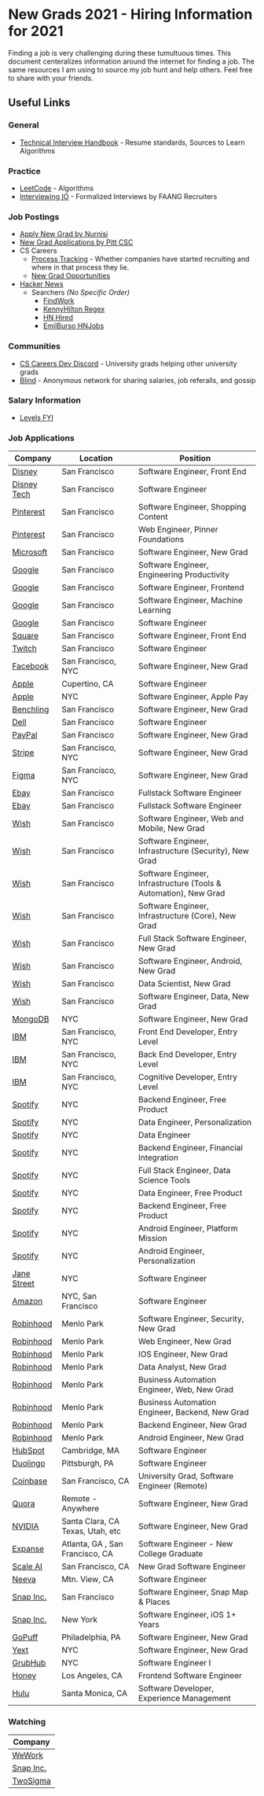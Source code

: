 # New Grads 2021 - **Hiring Information for 2021**
Finding a job is very challenging during these tumultuous times. This document centeralizes information around the internet for finding a job. The same resources I am using to source my job hunt and help others. Feel free to share with your friends. 

## Useful Links
### General
 - [Technical Interview Handbook](https://yangshun.github.io/tech-interview-handbook/introduction) - Resume standards, Sources to Learn Algorithms

### Practice
 - [LeetCode](https://leetcode.com/) - Algorithms
 - [Interviewing IO](https://interviewing.io/) - Formalized Interviews by FAANG Recruiters

### Job Postings
 - [Apply New Grad by Nurnisi](https://github.com/nurnisi/apply-new-grad)
 - [New Grad Applications by Pitt CSC](https://github.com/Pitt-CSC/NewGrad-2021)
 - CS Careers
    - [Process Tracking](https://docs.google.com/spreadsheets/u/1/d/1eyHEKQBgqqXqdVpX2ZndVxmZjCq4m68nBLi5X0MhEX8/edit) - Whether companies have started recruiting and where in that process they lie.
    - [New Grad Opportunities](https://github.com/cscareers-dev/2021-new-grad)
 - [Hacker News](https://hn.algolia.com/?dateRange=all&page=0&prefix=true&query=%22Ask%20HN%3A%20who%20is%20hiring%3F%22%2020&sort=byDate&type=story)
    - Searchers *(No Specific Order)*
        - [FindWork](https://findwork.dev/?source=hn)
        - [KennyHilton Regex](https://kennytilton.github.io/whoishiring/)
        - [HN Hired](https://djqyo3vqv2.execute-api.us-west-1.amazonaws.com/latest/)
        - [EmilBurso HNJobs](https://hnjobs.emilburzo.com/)

### Communities
 - [CS Careers Dev Discord](https://cscareers.dev/) - University grads helping other university grads
 - [Blind](https://www.teamblind.com/) - Anonymous network for sharing salaries, job referalls, and gossip

### Salary Information
 - [Levels FYI](https://www.levels.fyi/)
 
### Job Applications

| Company       | Location       | Position                               |
|---------------|----------------|----------------------------------------|
| [Disney](https://quickzipapply.com/cp/?jobId=110832088&serpOrgId=115076&serpId=36&target=https:%2F%2Fxjobs.brassring.com%2FTGnewUI%2FSearch%2Fhome%2FHomeWithPreLoad%3Fpartnerid%3D25348%26siteid%3D5039%26PageType%3DJobDetails%26jobid%3D765973%26anonLogin%3D1&utm_source=ziprecruiter#home) | San Francisco | Software Engineer, Front End |
| [Disney Tech](https://jobs.disneycareers.com/job/san-francisco/sr-software-eng/391/16179144) | San Francisco | Software Engineer |
| [Pinterest](https://www.pinterestcareers.com/jobs/software-engineer-shopping-content-san-francisco-california-united-states) | San Francisco | Software Engineer, Shopping Content |
| [Pinterest](https://www.pinterestcareers.com/jobs/web-engineer-pinner-foundations-san-francisco-california-united-states) | San Francisco | Web Engineer, Pinner Foundations |
| [Microsoft](https://careers.microsoft.com/students/us/en/job/870956/Full-Time-Opportunities-for-Students-and-Recent-Graduates-Software-Engineer) | San Francisco | Software Engineer, New Grad |
| [Google](https://careers.google.com/jobs/results/72445869200155334-software-engineer-engineering-productivity/?company=Google&company=Google%20Fiber&company=YouTube&employment_type=FULL_TIME&hl=en_US&jlo=en_US&location=San%20Francisco,%20CA,%20USA&q=software%20engineer&sort_by=relevance) | San Francisco | Software Engineer, Engineering Productivity |
| [Google](https://careers.google.com/jobs/results/129174759318397638-software-engineer-front-end/?company=Google&company=Google%20Fiber&company=YouTube&employment_type=FULL_TIME&hl=en_US&jlo=en_US&location=San%20Francisco,%20CA,%20USA&q=software%20engineer&sort_by=relevance) | San Francisco | Software Engineer, Frontend |
| [Google](https://careers.google.com/jobs/results/91589053834502854-software-engineer-machine-learning/?company=Google&company=Google%20Fiber&company=YouTube&employment_type=FULL_TIME&hl=en_US&jlo=en_US&location=San%20Francisco,%20CA,%20USA&q=software%20engineer&sort_by=relevance)| San Francisco | Software Engineer, Machine Learning |
| [Google](https://careers.google.com/jobs/results/82652223323939526-software-engineer/?company=Google&company=Google%20Fiber&company=YouTube&employment_type=FULL_TIME&hl=en_US&jlo=en_US&location=San%20Francisco,%20CA,%20USA&q=software%20engineer&sort_by=relevance) | San Francisco | Software Engineer |
| [Square ](https://www.linkedin.com/jobs/view/software-engineer-frontend-buyer-payment-experiences-at-square-1995031325/?utm_campaign=google_jobs_apply&utm_source=google_jobs_apply&utm_medium=organic) | San Francisco | Software Engineer, Front End |
| [Twitch](https://www.linkedin.com/jobs/view/1991616417/) | San Francisco | Software Engineer |
| [Facebook](https://www.facebook.com/careers/jobs/1559217084255670/?location=New%20York%2C%20NY&utm_campaign=google_jobs_apply&utm_source=google_jobs_apply&utm_medium=organic) | San Francisco, NYC | Software Engineer, New Grad | 
| [Apple](https://www.linkedin.com/jobs/view/1991637281/?alternateChannel=paview) | Cupertino, CA | Software Engineer |
| [Apple](https://jobs.apple.com/en-us/details/200183954/software-engineer-apple-pay) | NYC | Software Engineer, Apple Pay |
| [Benchling](https://www.benchling.com/careers/?gh_jid=2235318#detail) | San Francisco | Software Engineer, New Grad |
| [Dell](https://jobs.dell.com/job/san-francisco/software-engineer/375/17206116?utm_campaign=google_jobs_apply&utm_source=google_jobs_apply&utm_medium=organic) | San Francisco | Software Engineer |
| [PayPal](https://wd1.myworkdaysite.com/recruiting/paypal/jobs/job/San-Jose-CA/Software-Engineer---University-Graduate_R0057736?source=PayPalJobs) | San Francisco | Software Engineer, New Grad |
| [Stripe](https://stripe.com/jobs/listing/2021-new-grad-engineer/2162716) | San Francisco, NYC | Software Engineer, New Grad |
| [Figma](https://jobs.lever.co/figma/31f60538-9c04-4dd3-821d-7980370f9be3) | San Francisco, NYC | Software Engineer, New Grad |
| [Ebay](https://jobs.ebayinc.com/search-jobs?ac=44359) | San Francisco | Fullstack Software Engineer |
| [Ebay](https://jobs.ebayinc.com/job/san-jose/software-engineer/403/1054728320) | San Francisco | Fullstack Software Engineer |
| [Wish](https://jobs.smartrecruiters.com/Wish/743999718632673) | San Francisco | Software Engineer, Web and Mobile, New Grad |
| [Wish](https://jobs.smartrecruiters.com/Wish/743999718269798) | San Francisco | Software Engineer, Infrastructure (Security), New Grad |
| [Wish](https://jobs.smartrecruiters.com/Wish/743999718269729) | San Francisco | Software Engineer, Infrastructure (Tools & Automation), New Grad |
| [Wish](https://jobs.smartrecruiters.com/Wish/743999718269695) | San Francisco | Software Engineer, Infrastructure (Core), New Grad |
| [Wish](https://jobs.smartrecruiters.com/Wish/743999718157952) | San Francisco | Full Stack Software Engineer, New Grad |
| [Wish](https://jobs.smartrecruiters.com/Wish/743999717569944) | San Francisco | Software Engineer, Android, New Grad |
| [Wish](https://jobs.smartrecruiters.com/Wish/743999717412768) | San Francisco | Data Scientist, New Grad |
| [Wish](https://jobs.smartrecruiters.com/Wish/743999717245359) | San Francisco | Software Engineer, Data, New Grad |
| [MongoDB](https://www.mongodb.com/careers/jobs/2309034?utm_campaign=google_jobs_apply&utm_source=google_jobs_apply&utm_medium=organic) | NYC | Software Engineer, New Grad |
| [IBM](https://careers.ibm.com/ShowJob/Id/961830/Entry-Level-Front-End-Developer-2021/) | San Francisco, NYC | Front End Developer, Entry Level |
| [IBM](https://careers.ibm.com/ShowJob/Id/961979/Entry-Level-Back-End-Developer-2021/) | San Francisco, NYC | Back End Developer, Entry Level |
| [IBM](https://careers.ibm.com/ShowJob/Id/961984/Entry-Level-Cognitive-Developer-2021/?lang=en) | San Francisco, NYC | Cognitive Developer, Entry Level |
| [Spotify](https://www.linkedin.com/jobs/view/backend-engineer-free-product-at-spotify-2005145757/?utm_campaign=google_jobs_apply&utm_source=google_jobs_apply&utm_medium=organic) | NYC | Backend Engineer, Free Product |
| [Spotify](https://www.spotifyjobs.com/job/data-engineer-personalization/) | NYC | Data Engineer, Personalization |
| [Spotify](https://www.spotifyjobs.com/job/senior-data-engineer-3/) | NYC | Data Engineer |
| [Spotify](https://www.spotifyjobs.com/job/backend-engineer-financial-integrations-and-tools/) | NYC | Backend Engineer, Financial Integration |
| [Spotify](https://www.spotifyjobs.com/job/full-stack-engineer-data-science-tools-insights-platform/) | NYC | Full Stack Engineer, Data Science Tools |
| [Spotify](https://www.spotifyjobs.com/job/data-engineer-free-product/) | NYC | Data Engineer, Free Product |
| [Spotify](https://www.spotifyjobs.com/job/backend-engineer-free-product/) | NYC | Backend Engineer, Free Product |
| [Spotify](https://www.spotifyjobs.com/job/android-engineer-platform-mission-2/) | NYC | Android Engineer, Platform Mission |
| [Spotify](https://www.spotifyjobs.com/job/android-engineer-personalization/) | NYC | Android Engineer, Personalization |
| [Jane Street](https://www.janestreet.com/join-jane-street/position/4743431002/) | NYC | Software Engineer |
| [Amazon](https://www.amazon.jobs/en/jobs/1153724/software-development-engineer) | NYC, San Francisco | Software Engineer |
| [Robinhood](https://boards.greenhouse.io/robinhood/jobs/2214433) | Menlo Park | Software Engineer, Security, New Grad |
| [Robinhood](https://boards.greenhouse.io/robinhood/jobs/2214452) | Menlo Park | Web Engineer, New Grad |
| [Robinhood](https://boards.greenhouse.io/robinhood/jobs/2214244) | Menlo Park | IOS Engineer, New Grad |
| [Robinhood](https://boards.greenhouse.io/robinhood/jobs/2267832) | Menlo Park | Data Analyst, New Grad |
| [Robinhood](https://boards.greenhouse.io/robinhood/jobs/2274767) | Menlo Park | Business Automation Engineer, Web, New Grad |
| [Robinhood](https://boards.greenhouse.io/robinhood/jobs/2214234) | Menlo Park | Business Automation Engineer, Backend, New Grad |
| [Robinhood](https://boards.greenhouse.io/robinhood/jobs/2214220) | Menlo Park | Backend Engineer, New Grad |
| [Robinhood](https://boards.greenhouse.io/robinhood/jobs/2223637) | Menlo Park | Android Engineer, New Grad |
| [HubSpot](https://boards.greenhouse.io/embed/job_app?token=844714&gh_src=PittCSC) | Cambridge, MA | Software Engineer |
| [Duolingo](https://boards.greenhouse.io/duolingo/jobs/4821271002) | Pittsburgh, PA | Software Engineer |
| [Coinbase](https://www.coinbase.com/careers/positions/1724688) | San Francisco, CA |University Grad, Software Engineer (Remote) |
| [Quora](https://boards.greenhouse.io/quora2/jobs/4810866002?utm_campaign=google_jobs_apply&utm_source=google_jobs_apply&utm_medium=organic) | Remote - Anywhere |Software Engineer, New Grad |
| [NVIDIA](https://nvidia.wd5.myworkdayjobs.com/en-US/UniversityJobs/job/US-MA-Westford/Verification-Engineer---New-College-Grad_JR1924728) | Santa Clara, CA Texas, Utah, etc | Software Engineer, New Grad |
| [Expanse](https://boards.greenhouse.io/embed/job_app?token=4803222002) | Atlanta, GA , San Francisco, CA |Software Engineer - New College Graduate|
| [Scale AI](https://jobs.lever.co/scaleai/41e05b90-7e65-4dac-8676-50be9c1afc27) |San Francisco, CA |New Grad Software Engineer|
| [Neeva](https://jobs.lever.co/neeva/d95ffe9a-0717-49a0-be61-e59c5bf01b49) | Mtn. View, CA | Software Engineer |
| [Snap Inc.](https://wd1.myworkdaysite.com/recruiting/snapchat/snap/job/San-Francisco-California/Software-Engineer_R0014505) | San Francisco | Software Engineer, Snap Map & Places |
| [Snap Inc.](https://wd1.myworkdaysite.com/recruiting/snapchat/snap/job/New-York-New-York/Software-Engineer--iOS-1--Years---NYC_R0014630) | New York | Software Engineer, iOS 1+ Years |
| [GoPuff](https://jobs.gopuff.com/careers-home/jobs/1831?lang=en-us&utm_campaign=google_jobs_apply&utm_source=google_jobs_apply&utm_medium=organic) | Philadelphia, PA | Software Engineer, New Grad |
| [Yext](https://boards.greenhouse.io/yext/jobs/2290402?gh_src=iq6m01) | NYC | Software Engineer, New Grad |
| [GrubHub](https://careers-grubhub.icims.com/jobs/10296/software-engineer-i/job?iis=The+Muse&iisn=The+Muse&mode=job&mobile=false&width=990&height=500&bga=true&needsRedirect=false&jan1offset=-300&jun1offset=-240) | NYC | Software Engineer I |
| [Honey](https://jobsearch.paypal-corp.com/en-US/job/frontend-engineer/J3R04J6H4TTBYPQ6P3F) | Los Angeles, CA | Frontend Software Engineer |
| [Hulu](https://careers.hulu.com/job/santa-monica/software-developer-experience-management/27593/15701210) | Santa Monica, CA | Software Developer, Experience Management |

### Watching

| Company       | 
|---------------|
| [WeWork](https://careers.wework.com/job-search-results/?category=Technology&location=USA&country=US&radius=25) | 
| [Snap Inc.](https://www.snap.com/jobs/?roles=Engineering&types=Regular)|
| [TwoSigma](https://careers.twosigma.com/careers/SearchJobs/new%20grad)|
